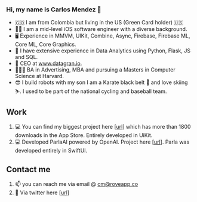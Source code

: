 ### Hi, my name is Carlos Mendez :wave:

- 🇨🇴 I am from Colombia but living in the US (Green Card holder) 🇺🇸
- 🤹🏻 I am a mid-level iOS software engineer with a diverse background. 
- 🖥️ Experience in MMVM, UIKit, Combine, Async, Firebase, Firebase ML, Core ML, Core Graphics.
- 🐍 I have extensive experience in Data Analytics using Python, Flask, JS and SQL.
- 🚀 CEO at www.datagran.io.
- 👨🏼‍🎓 BA in Advertising, MBA and pursuing a Masters in Computer Science at Harvard.
- 😎 I build robots with my son I am a Karate black belt :martial_arts_uniform: and love skiing :skier:. I used to be part of the national cycling and baseball team.

## Work

1. :computer: You can find my biggest project here [[url](https://apps.apple.com/us/app/roveapp/id1549314575)] which has more than 1800 downloads in the App Store. Entirely developed in UiKit.
2. :computer: Developed ParlaAI powered by OpenAI. Project here [[url](https://apps.apple.com/us/app/parlaai-journal-your-ai-diary/id1665385426)]. Parla was developed entirely in SwiftUI.

## Contact me
1. :mailbox: you can reach me via email @ cm@roveapp.co
2. 🐥 Via twitter here [[url](https://twitter.com/charlesmendez)]

